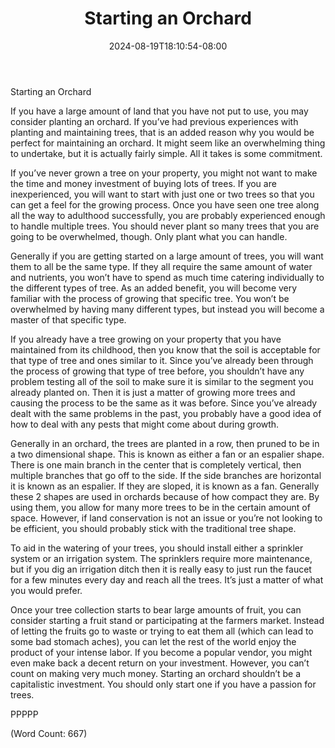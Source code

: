 ﻿---
title: "Starting an Orchard"
date: 2024-08-19T18:10:54-08:00
description: "Fruit-Trees Tips for Web Success"
featured_image: "/images/Fruit-Trees.jpg"
tags: ["Fruit Trees"]
---

Starting an Orchard

If you have a large amount of land that you have not put to use, you may consider planting an orchard. If you’ve had previous experiences with planting and maintaining trees, that is an added reason why you would be perfect for maintaining an orchard. It might seem like an overwhelming thing to undertake, but it is actually fairly simple. All it takes is some commitment.

If you’ve never grown a tree on your property, you might not want to make the time and money investment of buying lots of trees. If you are inexperienced, you will want to start with just one or two trees so that you can get a feel for the growing process. Once you have seen one tree along all the way to adulthood successfully, you are probably experienced enough to handle multiple trees. You should never plant so many trees that you are going to be overwhelmed, though. Only plant what you can handle.

Generally if you are getting started on a large amount of trees, you will want them to all be the same type. If they all require the same amount of water and nutrients, you won’t have to spend as much time catering individually to the different types of tree. As an added benefit, you will become very familiar with the process of growing that specific tree. You won’t be overwhelmed by having many different types, but instead you will become a master of that specific type.

If you already have a tree growing on your property that you have maintained from its childhood, then you know that the soil is acceptable for that type of tree and ones similar to it. Since you’ve already been through the process of growing that type of tree before, you shouldn’t have any problem testing all of the soil to make sure it is similar to the segment you already planted on. Then it is just a matter of growing more trees and causing the process to be the same as it was before. Since you’ve already dealt with the same problems in the past, you probably have a good idea of how to deal with any pests that might come about during growth.

Generally in an orchard, the trees are planted in a row, then pruned to be in a two dimensional shape. This is known as either a fan or an espalier shape. There is one main branch in the center that is completely vertical, then multiple branches that go off to the side. If the side branches are horizontal it is known as an espalier. If they are sloped, it is known as a fan. Generally these 2 shapes are used in orchards because of how compact they are. By using them, you allow for many more trees to be in the certain amount of space. However, if land conservation is not an issue or you’re not looking to be efficient, you should probably stick with the traditional tree shape.

To aid in the watering of your trees, you should install either a sprinkler system or an irrigation system. The sprinklers require more maintenance, but if you dig an irrigation ditch then it is really easy to just run the faucet for a few minutes every day and reach all the trees. It’s just a matter of what you would prefer.

Once your tree collection starts to bear large amounts of fruit, you can consider starting a fruit stand or participating at the farmers market. Instead of letting the fruits go to waste or trying to eat them all (which can lead to some bad stomach aches), you can let the rest of the world enjoy the product of your intense labor. If you become a popular vendor, you might even make back a decent return on your investment. However, you can’t count on making very much money. Starting an orchard shouldn’t be a capitalistic investment. You should only start one if you have a passion for trees.

PPPPP

(Word Count: 667)

